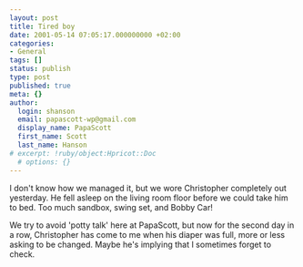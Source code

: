 ```yaml
---
layout: post
title: Tired boy
date: 2001-05-14 07:05:17.000000000 +02:00
categories:
- General
tags: []
status: publish
type: post
published: true
meta: {}
author:
  login: shanson
  email: papascott-wp@gmail.com
  display_name: PapaScott
  first_name: Scott
  last_name: Hanson
# excerpt: !ruby/object:Hpricot::Doc
  # options: {}
---
```

<p>I don't know how we managed it, but we wore Christopher completely out yesterday. He fell asleep on the living room floor before we could take him to bed. Too much sandbox, swing set, and Bobby Car!</p>
<p>We try to avoid 'potty talk' here at PapaScott, but now for the second day in a row, Christopher has come to me when his diaper was full, more or less asking to be changed. Maybe he's implying that I sometimes forget to check.</p>
